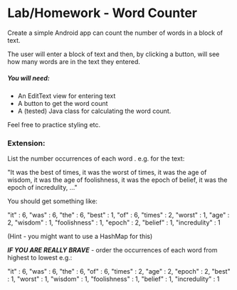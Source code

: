 # Lab/Homework - Word Counter

Create a simple Android app can count the number of words in a block of text.

The user will enter a block of text and then, by clicking a button, will see how many words are in the text they entered.

##### You will need:

* An EditText view for entering text
* A button to get the word count
* A (tested) Java class for calculating the word count.

Feel free to practice styling etc.

### Extension:

List the number occurrences of each word . e.g. for the text: 

"It was the best of times, it was the worst of times, it was the age of wisdom, it was the age of foolishness, it was the epoch of belief, it was the epoch of incredulity, …"

 You should get something like:

"it" : 6, "was" : 6, "the" : 6, "best" : 1, "of" : 6, "times" : 2, "worst" : 1, "age" : 2, "wisdom" : 1, "foolishness" : 1,  "epoch" : 2, "belief" : 1, "incredulity" : 1

(Hint - you might want to use a HashMap for this)

***IF YOU ARE REALLY BRAVE*** - order the occurrences of each word from highest to lowest e.g.:

"it" : 6, "was" : 6, "the" : 6, "of" : 6, "times" : 2, "age" : 2, "epoch" : 2, "best" : 1, "worst" : 1, "wisdom" : 1, "foolishness" : 1, "belief" : 1, "incredulity" : 1
